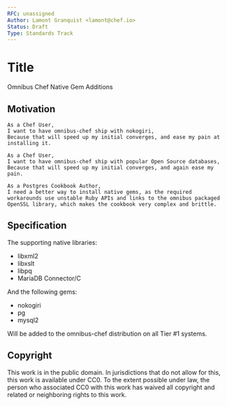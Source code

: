 ```yaml
---
RFC: unassigned
Author: Lamont Granquist <lamont@chef.io>
Status: Draft
Type: Standards Track
---
```


# Title

Omnibus Chef Native Gem Additions

## Motivation

    As a Chef User,
    I want to have omnibus-chef ship with nokogiri,
    Because that will speed up my initial converges, and ease my pain at installing it.

    As a Chef User,
    I want to have omnibus-chef ship with popular Open Source databases,
    Because that will speed up my initial converges, and again ease my pain.

    As a Postgres Cookbook Author,
    I need a better way to install native gems, as the required workarounds use unstable Ruby APIs and links to the omnibus packaged OpenSSL library, which makes the cookbook very complex and brittle.


## Specification

The supporting native libraries:

* libxml2
* libxslt
* libpq
* MariaDB Connector/C

And the following gems:

* nokogiri
* pg
* mysql2

Will be added to the omnibus-chef distribution on all Tier #1 systems.

## Copyright

This work is in the public domain. In jurisdictions that do not allow for this,
this work is available under CC0. To the extent possible under law, the person
who associated CC0 with this work has waived all copyright and related or
neighboring rights to this work.
